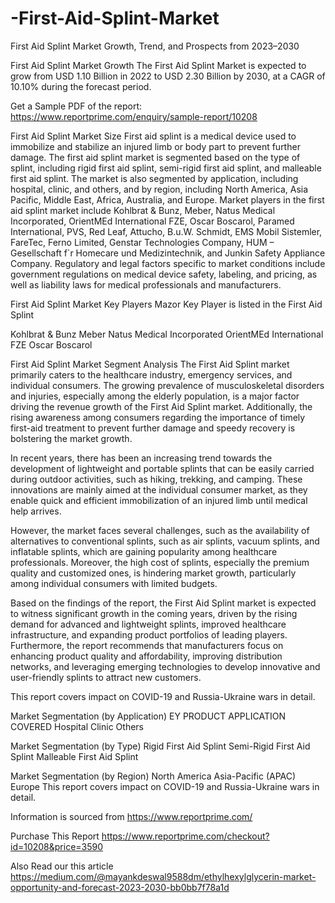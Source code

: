 # -First-Aid-Splint-Market
 First Aid Splint Market Growth, Trend, and Prospects from 2023–2030

First Aid Splint Market Growth
The First Aid Splint Market is expected to grow from USD 1.10 Billion in 2022 to USD 2.30 Billion by 2030, at a CAGR of 10.10% during the forecast period.

Get a Sample PDF of the report: https://www.reportprime.com/enquiry/sample-report/10208

First Aid Splint Market Size
First aid splint is a medical device used to immobilize and stabilize an injured limb or body part to prevent further damage. The first aid splint market is segmented based on the type of splint, including rigid first aid splint, semi-rigid first aid splint, and malleable first aid splint. The market is also segmented by application, including hospital, clinic, and others, and by region, including North America, Asia Pacific, Middle East, Africa, Australia, and Europe. Market players in the first aid splint market include Kohlbrat & Bunz, Meber, Natus Medical Incorporated, OrientMEd International FZE, Oscar Boscarol, Paramed International, PVS, Red Leaf, Attucho, B.u.W. Schmidt, EMS Mobil Sistemler, FareTec, Ferno Limited, Genstar Technologies Company, HUM – Gesellschaft f`r Homecare und Medizintechnik, and Junkin Safety Appliance Company. Regulatory and legal factors specific to market conditions include government regulations on medical device safety, labeling, and pricing, as well as liability laws for medical professionals and manufacturers.

First Aid Splint Market Key Players
Mazor Key Player is listed in the First Aid Splint

Kohlbrat & Bunz
Meber
Natus Medical Incorporated
OrientMEd International FZE
Oscar Boscarol

First Aid Splint Market Segment Analysis
The First Aid Splint market primarily caters to the healthcare industry, emergency services, and individual consumers. The growing prevalence of musculoskeletal disorders and injuries, especially among the elderly population, is a major factor driving the revenue growth of the First Aid Splint market. Additionally, the rising awareness among consumers regarding the importance of timely first-aid treatment to prevent further damage and speedy recovery is bolstering the market growth.

In recent years, there has been an increasing trend towards the development of lightweight and portable splints that can be easily carried during outdoor activities, such as hiking, trekking, and camping. These innovations are mainly aimed at the individual consumer market, as they enable quick and efficient immobilization of an injured limb until medical help arrives.

However, the market faces several challenges, such as the availability of alternatives to conventional splints, such as air splints, vacuum splints, and inflatable splints, which are gaining popularity among healthcare professionals. Moreover, the high cost of splints, especially the premium quality and customized ones, is hindering market growth, particularly among individual consumers with limited budgets.

Based on the findings of the report, the First Aid Splint market is expected to witness significant growth in the coming years, driven by the rising demand for advanced and lightweight splints, improved healthcare infrastructure, and expanding product portfolios of leading players. Furthermore, the report recommends that manufacturers focus on enhancing product quality and affordability, improving distribution networks, and leveraging emerging technologies to develop innovative and user-friendly splints to attract new customers.

This report covers impact on COVID-19 and Russia-Ukraine wars in detail.

Market Segmentation (by Application)
EY PRODUCT APPLICATION COVERED
Hospital
Clinic
Others

Market Segmentation (by Type)
Rigid First Aid Splint
Semi-Rigid First Aid Splint
Malleable First Aid Splint

Market Segmentation (by Region)
North America
Asia-Pacific (APAC)
Europe
This report covers impact on COVID-19 and Russia-Ukraine wars in detail.

Information is sourced from https://www.reportprime.com/

Purchase This Report
https://www.reportprime.com/checkout?id=10208&price=3590

Also Read our this article
https://medium.com/@mayankdeswal9588dm/ethylhexylglycerin-market-opportunity-and-forecast-2023-2030-bb0bb7f78a1d
